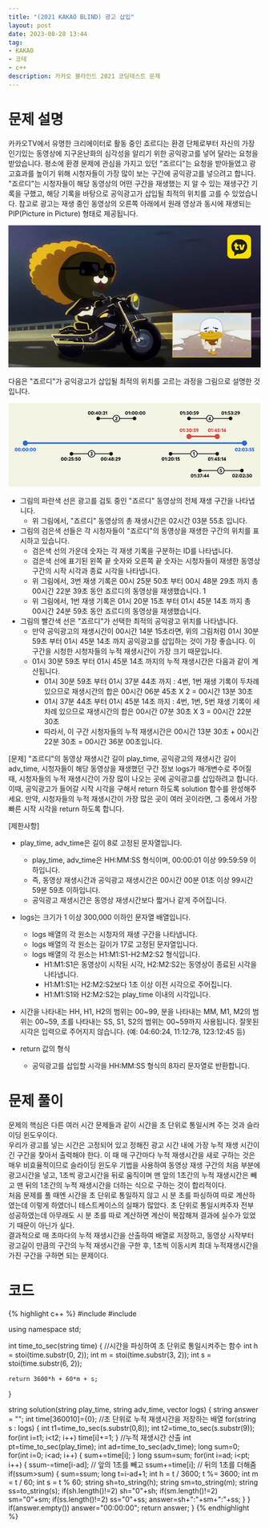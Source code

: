 ```yaml
---
title: "(2021 KAKAO BLIND) 광고 삽입"
layout: post
date: 2023-08-28 13:44
tag:
- KAKAO
- 코테
- c++
description: 카카오 블라인드 2021 코딩테스트 문제
---
```


# 문제 설명

카카오TV에서 유명한 크리에이터로 활동 중인 죠르디는 환경 단체로부터 자신의 가장 인기있는 동영상에 지구온난화의 심각성을 알리기 위한 공익광고를 넣어 달라는 요청을 받았습니다. 평소에 환경 문제에 관심을 가지고 있던 "죠르디"는 요청을 받아들였고 광고효과를 높이기 위해 시청자들이 가장 많이 보는 구간에 공익광고를 넣으려고 합니다. "죠르디"는 시청자들이 해당 동영상의 어떤 구간을 재생했는 지 알 수 있는 재생구간 기록을 구했고, 해당 기록을 바탕으로 공익광고가 삽입될 최적의 위치를 고를 수 있었습니다.
참고로 광고는 재생 중인 동영상의 오른쪽 아래에서 원래 영상과 동시에 재생되는 PIP(Picture in Picture) 형태로 제공됩니다.

![](/assets/img/2021_kakao_cf_01.png)

다음은 "죠르디"가 공익광고가 삽입될 최적의 위치를 고르는 과정을 그림으로 설명한 것입니다.

![](/assets/img/2021_kakao_cf_02.png)

+ 그림의 파란색 선은 광고를 검토 중인 "죠르디" 동영상의 전체 재생 구간을 나타냅니다.
  + 위 그림에서, "죠르디" 동영상의 총 재생시간은 02시간 03분 55초 입니다.
+ 그림의 검은색 선들은 각 시청자들이 "죠르디"의 동영상을 재생한 구간의 위치를 표시하고 있습니다.
  + 검은색 선의 가운데 숫자는 각 재생 기록을 구분하는 ID를 나타냅니다.
  + 검은색 선에 표기된 왼쪽 끝 숫자와 오른쪽 끝 숫자는 시청자들이 재생한 동영상 구간의 시작 시각과 종료 시각을 나타냅니다.
  + 위 그림에서, 3번 재생 기록은 00시 25분 50초 부터 00시 48분 29초 까지 총 00시간 22분 39초 동안 죠르디의 동영상을 재생했습니다. 1
  + 위 그림에서, 1번 재생 기록은 01시 20분 15초 부터 01시 45분 14초 까지 총 00시간 24분 59초 동안 죠르디의 동영상을 재생했습니다.
+ 그림의 빨간색 선은 "죠르디"가 선택한 최적의 공익광고 위치를 나타냅니다.
  + 만약 공익광고의 재생시간이 00시간 14분 15초라면, 위의 그림처럼 01시 30분 59초 부터 01시 45분 14초 까지 공익광고를 삽입하는 것이 가장 좋습니다. 이 구간을 시청한 시청자들의 누적 재생시간이 가장 크기 때문입니다.
  + 01시 30분 59초 부터 01시 45분 14초 까지의 누적 재생시간은 다음과 같이 계산됩니다.
    + 01시 30분 59초 부터 01시 37분 44초 까지 : 4번, 1번 재생 기록이 두차례 있으므로 재생시간의 합은 00시간 06분 45초 X 2 = 00시간 13분 30초
    + 01시 37분 44초 부터 01시 45분 14초 까지 : 4번, 1번, 5번 재생 기록이 세차례 있으므로 재생시간의 합은 00시간 07분 30초 X 3 = 00시간 22분 30초
    + 따라서, 이 구간 시청자들의 누적 재생시간은 00시간 13분 30초 + 00시간 22분 30초 = 00시간 36분 00초입니다.

[문제]
"죠르디"의 동영상 재생시간 길이 play_time, 공익광고의 재생시간 길이 adv_time, 시청자들이 해당 동영상을 재생했던 구간 정보 logs가 매개변수로 주어질 때, 시청자들의 누적 재생시간이 가장 많이 나오는 곳에 공익광고를 삽입하려고 합니다. 이때, 공익광고가 들어갈 시작 시각을 구해서 return 하도록 solution 함수를 완성해주세요. 만약, 시청자들의 누적 재생시간이 가장 많은 곳이 여러 곳이라면, 그 중에서 가장 빠른 시작 시각을 return 하도록 합니다.

[제한사항]
+ play_time, adv_time은 길이 8로 고정된 문자열입니다.
  + play_time, adv_time은 HH:MM:SS 형식이며, 00:00:01 이상 99:59:59 이하입니다.
  + 즉, 동영상 재생시간과 공익광고 재생시간은 00시간 00분 01초 이상 99시간 59분 59초 이하입니다.
  + 공익광고 재생시간은 동영상 재생시간보다 짧거나 같게 주어집니다.
+ logs는 크기가 1 이상 300,000 이하인 문자열 배열입니다.
  + logs 배열의 각 원소는 시청자의 재생 구간을 나타냅니다.
  + logs 배열의 각 원소는 길이가 17로 고정된 문자열입니다.
  + logs 배열의 각 원소는 H1:M1:S1-H2:M2:S2 형식입니다.
    + H1:M1:S1은 동영상이 시작된 시각, H2:M2:S2는 동영상이 종료된 시각을 나타냅니다.
    + H1:M1:S1는 H2:M2:S2보다 1초 이상 이전 시각으로 주어집니다.
    + H1:M1:S1와 H2:M2:S2는 play_time 이내의 시각입니다.
+ 시간을 나타내는 HH, H1, H2의 범위는 00~99, 분을 나타내는 MM, M1, M2의 범위는 00~59, 초를 나타내는 SS, S1, S2의 범위는 00~59까지 사용됩니다. 잘못된 시각은 입력으로 주어지지 않습니다. (예: 04:60:24, 11:12:78, 123:12:45 등)

+ return 값의 형식

  + 공익광고를 삽입할 시각을 HH:MM:SS 형식의 8자리 문자열로 반환합니다.

# 문제 풀이

 문제의 핵심은 다른 여러 시간 문제들과 같이 시간을 초 단위로 통일시켜 주는 것과 슬라이딩 윈도우이다.  
 우리가 광고를 넣는 시간은 고정되어 있고 정해진 광고 시간 내에 가장 누적 재생 시간이 긴 구간을 찾아서 출력해야 한다.
 이 때 매 구간마다 누적 재생시간을 새로 구하는 것은 매우 비효율적이므로 슬라이딩 윈도우 기법을 사용하여 동영상 재생 구간의 처음 부분에 광고시간을 넣고, 1초씩 광고시간을 뒤로 움직이며 맨 앞의 1초간의 누적 재생시간은 빼고 맨 뒤의 1초간의 누적 재생시간을 더하는 식으로 구하는 것이 합리적이다.  
 처음 문제를 풀 때엔 시간을 초 단위로 통일하지 않고 시 분 초를 파싱하여 따로 계산하였는데 이렇게 하였더니 테스트케이스의 실패가 많았다. 초 단위로 통일시켜주자 전부 성공하였는데 아무래도 시 분 초를 따로 계산하면 계산이 복잡해져 결과에 실수가 있었기 때문이 아닌가 싶다.  
 결과적으로 매 초마다의 누적 재생시간을 산출하여 배열로 저장하고, 동영상 시작부터 광고길이 만큼의 구간의 누적 재생시간을 구한 후, 1초씩 이동시켜 최대 누적재생시간을 가진 구간을 구하면 되는 문제이다.  

# 코드  

{% highlight c++ %}
#include <string>
#include <vector>

using namespace std;

int time_to_sec(string time) { //시간을 파싱하여 초 단위로 통일시켜주는 함수
    int h = stoi(time.substr(0, 2));
    int m = stoi(time.substr(3, 2));
    int s = stoi(time.substr(6, 2));
    
    return 3600*h + 60*m + s;
}


string solution(string play_time, string adv_time, vector<string> logs) {
    string answer = "";
    int time[360010]={0}; //초 단위로 누적 재생시간을 저장하는 배열
    for(string s : logs) {
        int t1=time_to_sec(s.substr(0,8));
        int t2=time_to_sec(s.substr(9));
        for(int i=t1; i<t2; i++) time[i]+=1;
    } //누적 재생시간 산출
    int pt=time_to_sec(play_time);
    int ad=time_to_sec(adv_time);
    long sum=0;
    for(int i=0; i<ad; i++) {
        sum+=time[i];
    }
    long ssum=sum;
    for(int i=ad; i<pt; i++) {
        ssum-=time[i-ad]; // 앞의 1초를 빼고
        ssum+=time[i]; // 뒤의 1초를 더해줌
        if(ssum>sum) {
            sum=ssum;
            long t=i-ad+1;
            int h = t / 3600; t %= 3600;
            int m = t / 60;
            int s = t % 60;
            string sh=to_string(h);
            string sm=to_string(m);
            string ss=to_string(s);
            if(sh.length()!=2) sh="0"+sh;
            if(sm.length()!=2) sm="0"+sm;
            if(ss.length()!=2) ss="0"+ss;
            answer=sh+":"+sm+":"+ss;
        }
    }
    if(answer.empty()) answer="00:00:00";
    return answer;
}
{% endhighlight %}